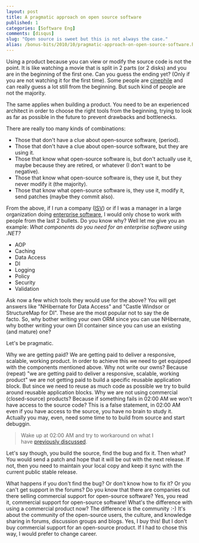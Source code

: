```yaml
---
layout: post
title: A pragmatic approach on open source software
published: 1
categories: [Software Eng]
comments: [disqus]
slug: "Open source is sweet but this is not always the case."
alias: /bonus-bits/2010/10/pragmatic-approach-on-open-source-software.html
---
```

<p>Using a product because you can view or modify the source code is not the point. It is like watching a movie that is split in 2 parts (or 2 disks) and you are in the beginning of the first one. Can you guess the ending yet? (Only if you are not watching it for the first time). Some people are&#0160;<a href="http://en.wikipedia.org/wiki/Cinephilia" target="_blank" title="Cinephilia is the term used to refer to a passionate interest in cinema, film theory and film criticism. The term is a portmanteau of the words cinema and philia, one of the four ancient Greek words for love.[1] A person with a passionate interest in cinema is called a cinephile.">cinephile</a>&#0160;and can really guess a lot still from the&#0160;beginning. But such kind of people are not the majority.</p>
<p>The same applies when building a product. You need to be an experienced architect in order to choose the right tools from the beginning, trying to look as far as possible in the future to prevent drawbacks and bottlenecks.</p>
<p>There are really too many kinds of combinations:</p>
<ul>
<li>Those that don&#39;t have a clue about open-source software, (period).</li>
<li>Those that don&#39;t have a clue about open-source software,&#0160;but they are using it.</li>
<li>Those that know what open-source software is, but don&#39;t actually use it, maybe because they are retired, or whatever (I don&#39;t want to be negative).</li>
<li>Those that know what open-source software is, they use it, but they never modify it (the majority).</li>
<li>Those that know what open-source software is, they use it, modify it, send patches (maybe they commit also).</li>
</ul>
<p>From the above, if I run a company (<a href="http://en.wikipedia.org/wiki/Independent_software_vendor" target="_blank" title="Independent software vendor (ISV) is a business term for companies specializing in making or selling software, designed for mass marketing or for niche markets.">ISV</a>) or if I was a manager in a large organization doing&#0160;<a href="http://en.wikipedia.org/wiki/Enterprise_software" target="_blank" title="Enterprise software, also known as enterprise application software (EAS), is software used in organizations, such as a business or government, as opposed to software chosen by individuals (for example, retail software).">enterprise software</a>,&#0160;I would only chose to work with people from the last 2 bullets. Do you know why? Well let me give you an example: <em>What components do you need for an enterprise software using .NET?</em></p>
<ul>
<li>AOP</li>
<li>Caching</li>
<li>Data Access</li>
<li>DI</li>
<li>Logging</li>
<li>Policy</li>
<li>Security</li>
<li>Validation</li>
</ul>
<p>Ask now a few which tools they would use for the above? You will get answers like &quot;NHibernate for Data Access&quot; and &quot;Castle Windsor or StructureMap for DI&quot;. These are the most popular not to say the de facto.&#0160;So, why bother writing your own ORM since you can use NHibernate, why bother writing your own DI container since you can use an existing (and mature) one?</p>
<p>Let&#39;s be pragmatic.</p>
<p>Why we are getting paid? We are getting paid to deliver a responsive, scalable, working product. In order to achieve this we need to get&#0160;equipped with the components mentioned above. Why not write our owns? Because (repeat) &quot;we are getting paid to deliver a responsive, scalable, working product&quot; we are not getting paid to build a specific reusable application block. But since we need to reuse as much code as possible we try to build around reusable application blocks.&#0160;Why we are not using commercial (closed-source) products? Because if something fails in 02:00 AM we won&#39;t have access to the source code? This is a false statement, in 02:00 AM even if you have access to the source, you have no brain to study it. Actually you may, even, need some time to to build from source and start debuggin.&#0160;</p>
<blockquote>
<p>Wake up at 02:00 AM and try to workaround on what I have&#0160;<a href="http://nikosbaxevanis.com/2010/10/20/adventures-using-rhino-servicebus/" target="_blank" title="Adventures using Rhino ServiceBus">previously discussed</a>.</p>
</blockquote>
<p>Let&#39;s say though, you build the source, find the bug and fix it. Then what? You would send a patch and hope that it will be out with the next release. If not, then you need to maintain your local copy and keep it sync with the current public stable release.&#0160;</p>
<p>What happens if you don&#39;t find the bug? Or don&#39;t know how to fix it? Or you can&#39;t get support in the forums? Do you know that there are companies out there selling commercial support for open-source software? Yes, you read it, commercial support for open-source software! What&#39;s the difference with using a commercial product now?&#0160;The difference is the community :-) It&#39;s about the community of the open-source users, the culture, and knowledge sharing in forums, discussion groups and blogs. Yes, I buy this! But I don&#39;t buy commercial support for an open-source product. If I had to chose this way, I would prefer to change career.</p>

